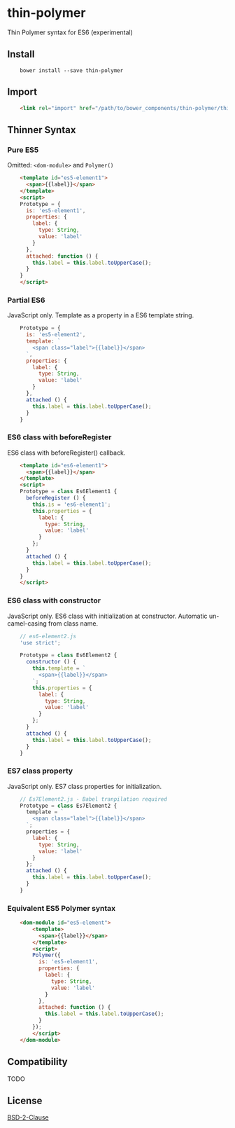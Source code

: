 # thin-polymer

Thin Polymer syntax for ES6 (experimental)

## Install

```
    bower install --save thin-polymer
```

## Import

```html
    <link rel="import" href="/path/to/bower_components/thin-polymer/thin-polymer.html">
```

## Thinner Syntax

### Pure ES5

Omitted: `<dom-module>` and `Polymer()`

```html
    <template id="es5-element1">
      <span>{{label}}</span>
    </template>
    <script>
    Prototype = {
      is: 'es5-element1',
      properties: {
        label: {
          type: String,
          value: 'label'
        }
      },
      attached: function () {
        this.label = this.label.toUpperCase();
      }
    }
    </script>
```

### Partial ES6

JavaScript only. Template as a property in a ES6 template string. 

```javascript
    Prototype = {
      is: 'es5-element2',
      template: `
        <span class="label">{{label}}</span>
      `,
      properties: {
        label: {
          type: String,
          value: 'label'
        }
      },
      attached () {
        this.label = this.label.toUpperCase();
      }
    }
```

### ES6 class with beforeRegister

ES6 class with beforeRegister() callback.

```html
    <template id="es6-element1">
      <span>{{label}}</span>
    </template>
    <script>
    Prototype = class Es6Element1 {
      beforeRegister () {
        this.is = 'es6-element1';
        this.properties = {
          label: {
            type: String,
            value: 'label'
          }
        };
      }
      attached () {
        this.label = this.label.toUpperCase();
      }
    }
    </script>
```

### ES6 class with constructor

JavaScript only. ES6 class with initialization at constructor.
Automatic un-camel-casing from class name.

```javascript
    // es6-element2.js
    'use strict';

    Prototype = class Es6Element2 {
      constructor () {
        this.template = `
          <span>{{label}}</span>
        `;
        this.properties = {
          label: {
            type: String,
            value: 'label'
          }
        };
      }
      attached () {
        this.label = this.label.toUpperCase();
      }
    }
```

### ES7 class property

JavaScript only. ES7 class properties for initialization.

```javascript
    // Es7Element2.js - Babel tranpilation required
    Prototype = class Es7Element2 {
      template = `
        <span class="label">{{label}}</span>
      `;
      properties = {
        label: {
          type: String,
          value: 'label'
        }
      };
      attached () {
        this.label = this.label.toUpperCase();
      }
    }
```

### Equivalent ES5 Polymer syntax

```html
    <dom-module id="es5-element">
        <template>
          <span>{{label}}</span>
        </template>
        <script>
        Polymer({
          is: 'es5-element1',
          properties: {
            label: {
              type: String,
              value: 'label'
            }
          },
          attached: function () {
            this.label = this.label.toUpperCase();
          }
        });
        </script>
    </dom-module>
```

## Compatibility

TODO

## License

[BSD-2-Clause](https://github.com/t2ym/thin-polymer/blob/master/LICENSE.md)
